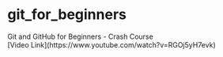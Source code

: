 # git_for_beginners
<p>Git and GitHub for Beginners - Crash Course</br>
[Video Link](https://www.youtube.com/watch?v=RGOj5yH7evk)
